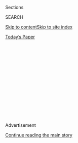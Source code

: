 <div id="app">

<div>

<div>

<div>

<div class="NYTAppHideMasthead css-1q2w90k e1suatyy0">

<div class="section css-ui9rw0 e1suatyy2">

<div class="css-eph4ug er09x8g0">

<div class="css-6n7j50">

</div>

<span class="css-1dv1kvn">Sections</span>

<div class="css-10488qs">

<span class="css-1dv1kvn">SEARCH</span>

</div>

[Skip to content](#site-content)[Skip to site
index](#site-index)

</div>

<div class="css-10698na e1huz5gh0">

</div>

</div>

<div id="masthead-bar-one" class="section hasLinks css-15hmgas e1csuq9d3">

<div class="css-uqyvli e1csuq9d0">

</div>

<div class="css-1uqjmks e1csuq9d1">

</div>

<div class="css-9e9ivx">

[](https://myaccount.nytimes3xbfgragh.onion/auth/login?response_type=cookie&client_id=vi)

</div>

<div class="css-1bvtpon e1csuq9d2">

[Today’s
Paper](https://www.nytimes3xbfgragh.onion/section/todayspaper)

</div>

</div>

</div>

</div>

<div data-aria-hidden="false">

<div id="site-content" data-role="main">

<div>

<div class="css-1aor85t" style="opacity:0.000000001;z-index:-1;visibility:hidden">

<div class="css-1hqnpie">

<div class="css-epjblv">

<span class="css-z6pdnw">What Does It Take for a K-Pop Band to Blow Up
in South
America?</span>

</div>

<div class="css-k008qs">

<div class="css-1iwv8en">

<span class="css-18z7m18"></span>

<div>

<div>

</div>

</div>

</div>

<span class="css-1n6z4y">https://nyti.ms/2pJZWsI</span>

<div class="css-1705lsu">

<div class="css-4xjgmj">

<div class="css-4skfbu" data-role="toolbar" data-aria-label="Social Media Share buttons, Save button, and Comments Panel with current comment count" data-testid="share-tools">

  - 
  - 
  - 
  - 
    
    <div class="css-6n7j50">
    
    </div>

  - 
  - 

</div>

</div>

</div>

</div>

</div>

</div>

<div class="css-13pd83m">

</div>

<div id="top-wrapper" class="css-1sy8kpn">

<div id="top-slug" class="css-l9onyx">

Advertisement

</div>

[Continue reading the main
story](#after-top)

<div class="ad top-wrapper" style="text-align:center;height:100%;display:block;min-height:250px">

<div id="top" class="place-ad" data-position="top" data-size-key="top">

</div>

</div>

<div id="after-top">

</div>

</div>

<div id="sponsor-wrapper" class="css-1hyfx7x">

<div id="sponsor-slug" class="css-19vbshk">

Supported by

</div>

[Continue reading the main
story](#after-sponsor)

<div id="sponsor" class="ad sponsor-wrapper" style="text-align:center;height:100%;display:block">

</div>

<div id="after-sponsor">

</div>

</div>

The Money
Issue

<div class="css-1vkm6nb ehdk2mb0">

# What Does It Take for a K-Pop Band to Blow Up in South America?

</div>

<div class="css-79elbk" data-testid="photoviewer-wrapper">

<div class="css-z3e15g" data-testid="photoviewer-wrapper-hidden">

</div>

<div class="css-1a48zt4 ehw59r15" data-testid="photoviewer-children">

![<span class="css-ach9cc e1z0qqy90" itemprop="copyrightHolder"><span class="css-1ly73wi e1tej78p0">Credit...</span><span><span>Illustration
by Daniel
Salmieri</span></span></span>](https://static01.graylady3jvrrxbe.onion/images/2017/05/07/magazine/07nichepopstar/07mag-07nichepopstar-t_CA1-articleInline.jpg?quality=75&auto=webp&disable=upscale)

</div>

</div>

<div class="css-xt80pu e12qa4dv0">

<div class="css-18e8msd">

<div class="css-vp77d3 epjyd6m0">

<div class="css-1baulvz">

By <span class="css-1baulvz last-byline" itemprop="name">Jeff
Benjamin</span>

</div>

</div>

  - May 4,
    2017

  - 
    
    <div class="css-4xjgmj">
    
    <div class="css-d8bdto" data-role="toolbar" data-aria-label="Social Media Share buttons, Save button, and Comments Panel with current comment count" data-testid="share-tools">
    
      - 
      - 
      - 
      - 
        
        <div class="css-6n7j50">
        
        </div>
    
      - 
      - 
    
    </div>
    
    </div>

</div>

<div class="css-tk9fsr">

[Leer en
español](https://www.nytimes3xbfgragh.onion/es/2017/05/08/la-inesperada-popularidad-del-pop-coreano-en-chile/ "Read in Spanish")

</div>

</div>

<div class="section meteredContent css-1r7ky0e" name="articleBody" itemprop="articleBody">

<div class="css-1fanzo5 StoryBodyCompanionColumn">

<div class="css-53u6y8">

<span class="css-ggqk20 ethc9we0">I</span>f you were watching Chilean TV
on a Friday morning last month, you might have encountered a surprising
scene: the interruption of a newscast in the name of *pop coreano*.

The Chilevisión reporter was inside Santiago International Airport,
trying her best to get a glimpse of BTS — an abbreviation for the Korean
term *Bangtan Sonyeondan,* or “bulletproof boy scouts” in English — one
of K-pop’s most famous boy bands, arriving for its sold-out March 11 and
12 concert dates at the Movistar Arena. She couldn’t get a comment from
the group, but her cameraperson did get a good shot of them as they and
their huge entourage passed hordes of screaming and banner-toting fans.
She also found a young woman whose gleaming smile appeared to be on the
verge of breaking into fan-girl tears. “Was it worth the wait?” the
reporter asked. “It was,” the girl replied with a happy crack in her
voice. “The wait, the whole
night.”

</div>

</div>

<div style="max-width:100%;margin:0 auto">

<div class="css-17dprlf" data-id="100000005074250" data-slug="07mag-money-nav" style="max-width:300px">

</div>

</div>

<div class="css-1fanzo5 StoryBodyCompanionColumn">

<div class="css-53u6y8">

K-pop has taken most of the world by storm, but Chile represents a
recent and somewhat unlikely conquest. None of the traditional radio
stations have shown any interest in playing it. Until now, the nation’s
musical imports have tended to be Latin-inflected — sounds like
reggaeton and hip-hop — or American-bred pop. Then there are the
eclectic homegrown sensations like Mon Laferte (known for her
experimental mix of blues and electronic rock), Camila Moreno (an
alternative-pop singer-songwriter) and Gepe (a New Age Chilean folk
singer who blends, among other influences, ’60s and ’70s Andean music
with electronic pop).

</div>

</div>

<div class="css-1fanzo5 StoryBodyCompanionColumn">

<div class="css-53u6y8">

So BTS and its peers have been forced to sneak in via the internet. One
important entry point has been Coca-Cola FM, the soda giant’s online
radio platform, which is largely unknown to American audiences but
popular in Chile, with an estimated daily listenership of 40,000. Every
Friday, the network runs a K-pop program hosted by a Chilean D.J.,
Rodrigo Gallina. Social media has played a tremendous role, too: BTS has
more than five million Twitter followers, and to date BTS has spent 22
weeks at No. 1 on Billboard’s Social 50 chart, which ranks the global
online activity of artists’ social-media fan pages and weekly song
plays. A dedicated BTS Chile Twitter account, run by three fans,
regularly posts Spanish translations of news articles about the band and
of the band’s own posts on social media. Some Chilean fans tune in
directly to Korea’s popular V app, where artists hold live-streaming
broadcasts that fans anywhere in the world can join and ask questions
(BTS’s channel has more than 4.7 million followers).

The band’s online popularity had become so entrenched in Chile that tour
promoters didn’t even bother with a traditional media push. Fans waited
outside the arena box office to purchase tickets, which ranged from $38
to $212, for up to a week in advance. All 12,500 tickets for what was
supposed to be just one show sold out in a record-breaking two hours.
“The speed of those sales made us immediately begin preparations for a
second show,” says Gonzalo Garcia, the C.E.O. and founder of NoiX
Productions, which focuses strictly on bringing Asian artists to Chile
and other Latin American countries. Eventually, NoiX ran eight days of
print ads in the daily newspaper La Tercera, but simply as a thank-you
to fans who had bought tickets.

The Backstreet Boys, One Direction and the Jonas Brothers have all
played in Chile, but Korean boy bands are a recent phenomenon, having
begun to visit the country only since 2012. Before its performances last
month, BTS did play a show in Chile on its last tour in August 2015, but
promoters booked only about half of the Movistar Arena. In the months
since, though, the group’s popularity has skyrocketed in the K-pop world
— the “Wings” album was South Korea’s best-selling album of 2016 — with
fans worldwide seeming to connect with the band’s increasingly polished
sound and relatable-yet-hopeful messages. “We talk about our own turmoil
and mental breakdowns as honestly as possible in the music and \[how\]
it grows with us as we get older,” the band member Rap Monster says. “We
believe Chilean fans tend to connect to those values, maybe a little
deeper than fans in other countries,” he added.

The band’s delighted handlers struggle to find adequate metrics to
capture the extent of BTS mania in Chile. There is money, of course;
Garcia says ticket sales from this year’s two-day concert series
“exceeded the $2 million mark,” and this figure doesn’t even include
revenue from the enormous amount of BTS merchandise (like a $45 glowing
light stick or a hand-held fan with the members’ faces printed on it for
$9) sold at the arena. For BTS’s South Korean record label, Big Hit
Entertainment, the most remarkable measure is online engagement, which
it seems to monitor very closely. “We crosschecked with
social-media-channel statistics to confirm the level of loyalty and fan
base in the country,” says Yandi Park, a concert business manager for
Big Hit. “We did expect to have good ticket sales because the promoters
were also confident ... but did not anticipate the sellout in minutes.”
Then there are the organic expressions of fan fervor: In parks and
public sites throughout Chile, thousands of fans have begun to gather
frequently to learn K-pop dances together.

</div>

</div>

<div class="css-1fanzo5 StoryBodyCompanionColumn">

<div class="css-53u6y8">

Perhaps the most impressive metric, though, is also the most alarming
one. Owners of the Movistar Arena told Garcia that the audience screams
alone during the BTS concerts this year — that is, at moments when the
band was not even performing — reached an earsplitting 127 decibels,
well past the noise level at which permanent hearing loss becomes a
serious concern. The promoter proudly reports it as the loudest ever
recorded at the arena. “Audience screams alone,” Garcia repeats, a note
of awe creeping into his voice. “It was madness.”

</div>

</div>

</div>

<div>

</div>

<div>

</div>

<div>

</div>

<div>

<div id="bottom-wrapper" class="css-1ede5it">

<div id="bottom-slug" class="css-l9onyx">

Advertisement

</div>

[Continue reading the main
story](#after-bottom)

<div id="bottom" class="ad bottom-wrapper" style="text-align:center;height:100%;display:block;min-height:90px">

</div>

<div id="after-bottom">

</div>

</div>

</div>

</div>

</div>

## Site Index

<div>

</div>

## Site Information Navigation

  - [© <span>2020</span> <span>The New York Times
    Company</span>](https://help.nytimes3xbfgragh.onion/hc/en-us/articles/115014792127-Copyright-notice)

<!-- end list -->

  - [NYTCo](https://www.nytco.com/)
  - [Contact
    Us](https://help.nytimes3xbfgragh.onion/hc/en-us/articles/115015385887-Contact-Us)
  - [Work with us](https://www.nytco.com/careers/)
  - [Advertise](https://nytmediakit.com/)
  - [T Brand Studio](http://www.tbrandstudio.com/)
  - [Your Ad
    Choices](https://www.nytimes3xbfgragh.onion/privacy/cookie-policy#how-do-i-manage-trackers)
  - [Privacy](https://www.nytimes3xbfgragh.onion/privacy)
  - [Terms of
    Service](https://help.nytimes3xbfgragh.onion/hc/en-us/articles/115014893428-Terms-of-service)
  - [Terms of
    Sale](https://help.nytimes3xbfgragh.onion/hc/en-us/articles/115014893968-Terms-of-sale)
  - [Site
    Map](https://spiderbites.nytimes3xbfgragh.onion)
  - [Help](https://help.nytimes3xbfgragh.onion/hc/en-us)
  - [Subscriptions](https://www.nytimes3xbfgragh.onion/subscription?campaignId=37WXW)

</div>

</div>

</div>

</div>
